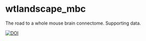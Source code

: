 # wtlandscape_mbc
The road to a whole mouse brain connectome. Supporting data.

[![DOI](https://zenodo.org/badge/590917759.svg)](https://zenodo.org/badge/latestdoi/590917759)
